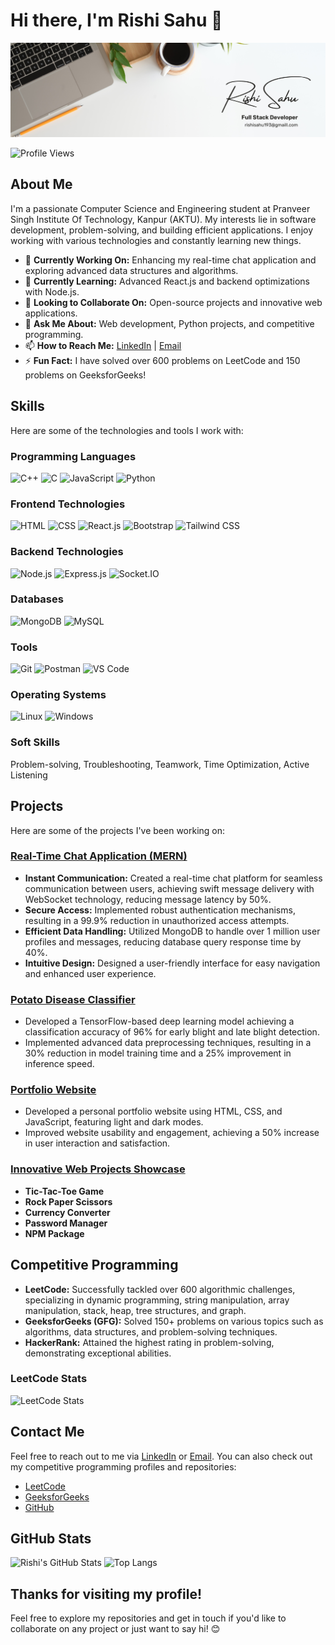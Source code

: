 # Hi there, I'm Rishi Sahu 👋

![Profile Banner](https://github.com/Rishisahu19/Rishisahu19/blob/main/Profile.png)

![Profile Views](https://komarev.com/ghpvc/?username=Rishisahu19&color=green)

## About Me

I'm a passionate Computer Science and Engineering student at Pranveer Singh Institute Of Technology, Kanpur (AKTU). My interests lie in software development, problem-solving, and building efficient applications. I enjoy working with various technologies and constantly learning new things.

- 🔭 **Currently Working On:** Enhancing my real-time chat application and exploring advanced data structures and algorithms.
- 🌱 **Currently Learning:** Advanced React.js and backend optimizations with Node.js.
- 👯 **Looking to Collaborate On:** Open-source projects and innovative web applications.
- 💬 **Ask Me About:** Web development, Python projects, and competitive programming.
- 📫 **How to Reach Me:** [LinkedIn](https://www.linkedin.com/in/rishi-sahu-073a81232) | [Email](mailto:rishisahu193@gmail.com)
- ⚡ **Fun Fact:** I have solved over 600 problems on LeetCode and 150 problems on GeeksforGeeks!

## Skills

Here are some of the technologies and tools I work with:

### Programming Languages
![C++](https://img.shields.io/badge/-C++-333333?style=flat&logo=cplusplus) 
![C](https://img.shields.io/badge/-C-333333?style=flat&logo=c) 
![JavaScript](https://img.shields.io/badge/-JavaScript-333333?style=flat&logo=javascript) 
![Python](https://img.shields.io/badge/-Python-333333?style=flat&logo=python)

### Frontend Technologies
![HTML](https://img.shields.io/badge/-HTML-333333?style=flat&logo=html5) 
![CSS](https://img.shields.io/badge/-CSS-333333?style=flat&logo=css3) 
![React.js](https://img.shields.io/badge/-React-333333?style=flat&logo=react) 
![Bootstrap](https://img.shields.io/badge/-Bootstrap-333333?style=flat&logo=bootstrap) 
![Tailwind CSS](https://img.shields.io/badge/-Tailwind_CSS-333333?style=flat&logo=tailwind-css)

### Backend Technologies
![Node.js](https://img.shields.io/badge/-Node.js-333333?style=flat&logo=node.js) 
![Express.js](https://img.shields.io/badge/-Express.js-333333?style=flat&logo=express) 
![Socket.IO](https://img.shields.io/badge/-Socket.IO-333333?style=flat&logo=socket.io)

### Databases
![MongoDB](https://img.shields.io/badge/-MongoDB-333333?style=flat&logo=mongodb) 
![MySQL](https://img.shields.io/badge/-MySQL-333333?style=flat&logo=mysql)

### Tools
![Git](https://img.shields.io/badge/-Git-333333?style=flat&logo=git) 
![Postman](https://img.shields.io/badge/-Postman-333333?style=flat&logo=postman) 
![VS Code](https://img.shields.io/badge/-VS_Code-333333?style=flat&logo=visual-studio-code)

### Operating Systems
![Linux](https://img.shields.io/badge/-Linux-333333?style=flat&logo=linux) 
![Windows](https://img.shields.io/badge/-Windows-333333?style=flat&logo=windows)

### Soft Skills
Problem-solving, Troubleshooting, Teamwork, Time Optimization, Active Listening

## Projects

Here are some of the projects I've been working on:

### [Real-Time Chat Application (MERN)](https://github.com/Rishisahu19/MERN_CHAT-X)
- **Instant Communication:** Created a real-time chat platform for seamless communication between users, achieving swift message delivery with WebSocket technology, reducing message latency by 50%.
- **Secure Access:** Implemented robust authentication mechanisms, resulting in a 99.9% reduction in unauthorized access attempts.
- **Efficient Data Handling:** Utilized MongoDB to handle over 1 million user profiles and messages, reducing database query response time by 40%.
- **Intuitive Design:** Designed a user-friendly interface for easy navigation and enhanced user experience.

### [Potato Disease Classifier](https://github.com/Rishisahu19/Potato_Project)
- Developed a TensorFlow-based deep learning model achieving a classification accuracy of 96% for early blight and late blight detection.
- Implemented advanced data preprocessing techniques, resulting in a 30% reduction in model training time and a 25% improvement in inference speed.

### [Portfolio Website](https://github.com/Rishisahu19/PORTFOLIO)
- Developed a personal portfolio website using HTML, CSS, and JavaScript, featuring light and dark modes.
- Improved website usability and engagement, achieving a 50% increase in user interaction and satisfaction.

### [Innovative Web Projects Showcase](https://github.com/Rishisahu19/Innovative-Web-Projects-Showcase)
- **Tic-Tac-Toe Game**
- **Rock Paper Scissors**
- **Currency Converter**
- **Password Manager**
- **NPM Package**

## Competitive Programming

- **LeetCode:** Successfully tackled over 600 algorithmic challenges, specializing in dynamic programming, string manipulation, array manipulation, stack, heap, tree structures, and graph.
- **GeeksforGeeks (GFG):** Solved 150+ problems on various topics such as algorithms, data structures, and problem-solving techniques.
- **HackerRank:** Attained the highest rating in problem-solving, demonstrating exceptional abilities.

### LeetCode Stats

![LeetCode Stats](https://leetcode-stats-api.herokuapp.com/Rishisahu193)

## Contact Me

Feel free to reach out to me via [LinkedIn](https://www.linkedin.com/in/rishi-sahu-073a81232) or [Email](mailto:rishisahu193@gmail.com). You can also check out my competitive programming profiles and repositories:

- [LeetCode](https://leetcode.com/rishisahu193/)
- [GeeksforGeeks](https://auth.geeksforgeeks.org/user/rishisamixn/)
- [GitHub](https://github.com/Rishisahu19)

## GitHub Stats

![Rishi's GitHub Stats](https://github-readme-stats.vercel.app/api?username=Rishisahu19&show_icons=true&theme=radical)
![Top Langs](https://github-readme-stats.vercel.app/api/top-langs/?username=Rishisahu19&layout=compact&theme=radical)

## Thanks for visiting my profile!

Feel free to explore my repositories and get in touch if you'd like to collaborate on any project or just want to say hi! 😊
